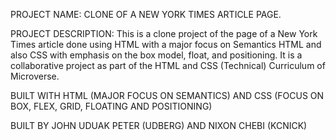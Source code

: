 PROJECT NAME: CLONE OF A NEW YORK TIMES ARTICLE PAGE.





PROJECT DESCRIPTION: This is a clone project of the page of a New York Times article done using HTML with a major focus on Semantics HTML and also CSS with emphasis on the box model, float, and positioning. It is a collaborative project as part of the HTML and CSS (Technical) Curriculum of Microverse.





BUILT WITH HTML (MAJOR FOCUS ON SEMANTICS) AND CSS (FOCUS ON BOX, FLEX, GRID, FLOATING AND POSITIONING)





BUILT BY JOHN UDUAK PETER (UDBERG) AND NIXON CHEBI (KCNICK)
